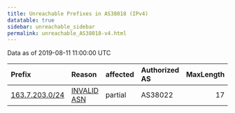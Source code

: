 ```yaml
---
title: Unreachable Prefixes in AS38018 (IPv4)
datatable: true
sidebar: unreachable_sidebar
permalink: unreachable_AS38018-v4.html
---
```


Data as of 2019-08-11 11:00:00 UTC


<div class="datatable-begin"></div>

| Prefix                                                 | Reason                                                                                                | affected   | Authorized AS   |   MaxLength | Anchor                                       |   unreachable /24s |
|:-------------------------------------------------------|:------------------------------------------------------------------------------------------------------|:-----------|:----------------|------------:|:---------------------------------------------|-------------------:|
| [163.7.203.0/24](https://stat.ripe.net/163.7.203.0/24) | [INVALID ASN](https://rpki-validator.ripe.net/announcement-preview?asn=AS38018&prefix=163.7.203.0/24) | partial    | AS38022         |          17 | [APNIC](unreachable_APNIC_RPKI_Root-v4.html) |                  1 |

<div class="datatable-end"></div>